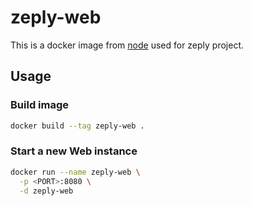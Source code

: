 # zeply-web

This is a docker image from [node](https://hub.docker.com/_/node) used for zeply project.

## Usage

### Build image

```bash
docker build --tag zeply-web .
```

### Start a new Web instance

```bash
docker run --name zeply-web \
  -p <PORT>:8080 \
  -d zeply-web
```
